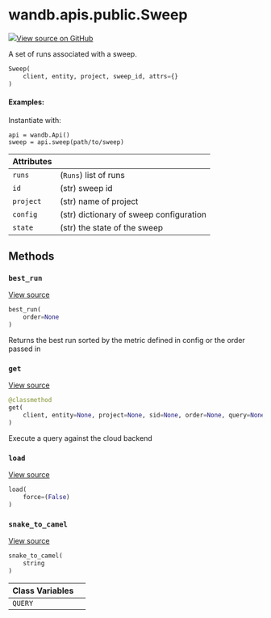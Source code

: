# wandb.apis.public.Sweep

[![](https://www.tensorflow.org/images/GitHub-Mark-32px.png)View source on GitHub](https://www.github.com/wandb/client/tree/v0.12.0/wandb/apis/public.py#L1390-L1547)

A set of runs associated with a sweep.

```python
Sweep(
    client, entity, project, sweep_id, attrs={}
)
```

#### Examples:

Instantiate with:

```text
api = wandb.Api()
sweep = api.sweep(path/to/sweep)
```

| Attributes |  |
| :--- | :--- |
| `runs` | \(`Runs`\) list of runs |
| `id` | \(str\) sweep id |
| `project` | \(str\) name of project |
| `config` | \(str\) dictionary of sweep configuration |
| `state` | \(str\) the state of the sweep |

## Methods

### `best_run` <a id="best_run"></a>

[View source](https://www.github.com/wandb/client/tree/v0.12.0/wandb/apis/public.py#L1466-L1489)

```python
best_run(
    order=None
)
```

Returns the best run sorted by the metric defined in config or the order passed in

### `get` <a id="get"></a>

[View source](https://www.github.com/wandb/client/tree/v0.12.0/wandb/apis/public.py#L1505-L1544)

```python
@classmethod
get(
    client, entity=None, project=None, sid=None, order=None, query=None, **kwargs
)
```

Execute a query against the cloud backend

### `load` <a id="load"></a>

[View source](https://www.github.com/wandb/client/tree/v0.12.0/wandb/apis/public.py#L1447-L1455)

```python
load(
    force=(False)
)
```

### `snake_to_camel` <a id="snake_to_camel"></a>

[View source](https://www.github.com/wandb/client/tree/v0.12.0/wandb/apis/public.py#L554-L556)

```python
snake_to_camel(
    string
)
```

| Class Variables |  |
| :--- | :--- |
| `QUERY` |  |

